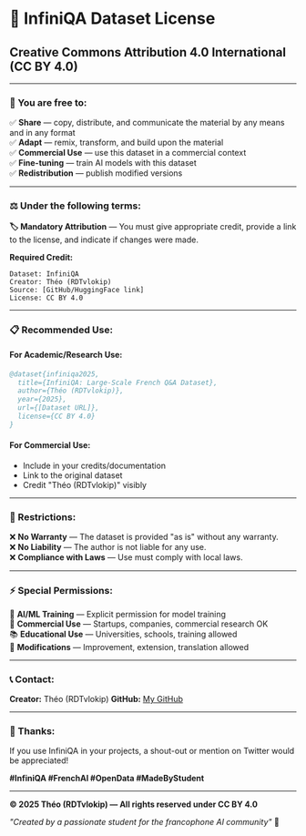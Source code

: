 # 📜 InfiniQA Dataset License

## **Creative Commons Attribution 4.0 International (CC BY 4.0)**

---

### **🎯 You are free to:**

✅ **Share** — copy, distribute, and communicate the material by any means and in any format  
✅ **Adapt** — remix, transform, and build upon the material  
✅ **Commercial Use** — use this dataset in a commercial context  
✅ **Fine-tuning** — train AI models with this dataset  
✅ **Redistribution** — publish modified versions  

---

### **⚖️ Under the following terms:**

**🏷️ Mandatory Attribution** — You must give appropriate credit, provide a link to the license, and indicate if changes were made.

**Required Credit:**

```
Dataset: InfiniQA
Creator: Théo (RDTvlokip)
Source: [GitHub/HuggingFace link]
License: CC BY 4.0
```

---

### **📋 Recommended Use:**

#### **For Academic/Research Use:**

```bibtex
@dataset{infiniqa2025,
  title={InfiniQA: Large-Scale French Q&A Dataset},
  author={Théo (RDTvlokip)},
  year={2025},
  url={[Dataset URL]},
  license={CC BY 4.0}
}
```

#### **For Commercial Use:**

* Include in your credits/documentation
* Link to the original dataset
* Credit "Théo (RDTvlokip)" visibly

---

### **🚫 Restrictions:**

❌ **No Warranty** — The dataset is provided "as is" without any warranty.  
❌ **No Liability** — The author is not liable for any use.  
❌ **Compliance with Laws** — Use must comply with local laws.  

---

### **⚡ Special Permissions:**

🤖 **AI/ML Training** — Explicit permission for model training  
🏢 **Commercial Use** — Startups, companies, commercial research OK  
📚 **Educational Use** — Universities, schools, training allowed  
🔄 **Modifications** — Improvement, extension, translation allowed  

---

### **📞 Contact:**

**Creator:** Théo (RDTvlokip)
**GitHub:** [My GitHub](https://github.com/RDTvlokip)

---

### **🎉 Thanks:**

If you use InfiniQA in your projects, a shout-out or mention on Twitter would be appreciated!

**#InfiniQA #FrenchAI #OpenData #MadeByStudent**

---

**© 2025 Théo (RDTvlokip) — All rights reserved under CC BY 4.0**

*"Created by a passionate student for the francophone AI community"* 🚀
